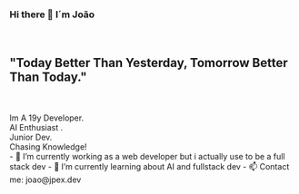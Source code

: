 ### Hi there 👋 I´m João
<br>

<h2>"Today Better Than Yesterday, Tomorrow Better Than Today."</h2>
<br><br>
Im A 19y Developer. 
<br>
AI Enthusiast . 
<br>
Junior Dev. 
<br>
Chasing Knowledge!
<br>
- 🔭 I’m currently working as a web developer but i actually use to be a full stack dev
- 🌱 I’m currently learning about AI and fullstack dev
- 📫 Contact me: joao@jpex.dev
